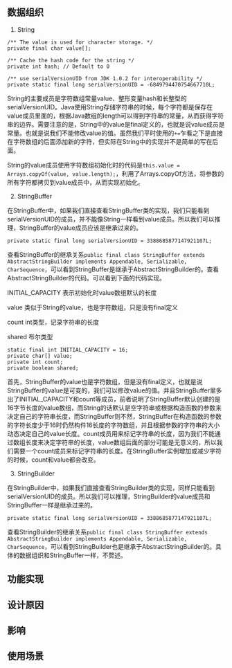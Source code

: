 ## 数据组织
1. String
```
/** The value is used for character storage. */
private final char value[];

/** Cache the hash code for the string */
private int hash; // Default to 0

/** use serialVersionUID from JDK 1.0.2 for interoperability */
private static final long serialVersionUID = -6849794470754667710L;
```
String的主要成员是字符数组常量value、整形变量hash和长整型的serialVersionUID。Java使用String存储字符串的时候，每个字符都是保存在value成员里面的，根据Java数组的length可以得到字符串的常量，从而获得字符串的边界。需要注意的是，String中的value是final定义的，也就是说value成员是常量。也就是说我们不能修改value的值。虽然我们平时使用的`+=`乍看之下是直接在字符数组的后面添加新的字符，但实际在String中的实现并不是简单的写在后面。

String的value成员使用字符数组初始化时的代码是`this.value = Arrays.copyOf(value, value.length);`，利用了Arrays.copyOf方法，将参数的所有字符都拷贝到value成员中，从而实现初始化。


2. StringBuffer

在StringBuffer中，如果我们直接查看StringBuffer类的实现，我们只能看到serialVersionUID的成员，并不能像String一样看到value成员。所以我们可以推理，StringBuffer的value成员应该是继承过来的。
```
private static final long serialVersionUID = 3388685877147921107L;
```
查看StringBuffer的继承关系`public final class StringBuffer extends AbstractStringBuilder implements Appendable, Serializable, CharSequence`，可以看到StringBuffer是继承于AbstractStringBuilder的。查看AbstractStringBuilder的代码。可以看到下面的代码实现。

INITIAL_CAPACITY 表示初始化时value数组默认的长度

value 类似于String的value，也是字符数组，只是没有final定义

count int类型，记录字符串的长度

shared 布尔类型
```
static final int INITIAL_CAPACITY = 16;
private char[] value;
private int count;
private boolean shared;
```
首先，StringBuffer的value也是字符数组，但是没有final定义，也就是说StringBuffer的value是可变的，我们可以修改value的值。并且StringBuffer里多出了INITIAL_CAPACITY和count等成员，前者说明了StringBuffer默认创建的是16字节长度的value数组，而String的话默认是空字符串或根据构造函数的参数来决定自己的字符串长度，而StringBuffer则不然，StringBuffer在构造函数的参数的字符长度少于16时仍然构件16长度的字符数组，并且根据参数的字符串的大小动态决定自己的value长度。count成员用来标记字符串的长度，因为我们不能通过数组长度来决定字符串的长度，value数组后面的部分可能是无意义的，所以我们需要一个count成员来标记字符串的长度。在StringBuffer实例增加或减少字符的时候，count和value都会改变。


3. StringBuilder

在StringBuilder中，如果我们直接查看StringBuilder类的实现，同样只能看到serialVersionUID的成员。所以我们可以推理，StringBuilder的value成员和StringBuffer一样是继承过来的。
```
private static final long serialVersionUID = 3388685877147921107L;
```
查看StringBuilder的继承关系`public final class StringBuffer extends AbstractStringBuilder implements Appendable, Serializable, CharSequence`，可以看到StringBuilder也是继承于AbstractStringBuilder的。具体的数据组织和StringBuffer一样，不赘述。


## 功能实现



## 设计原因


## 影响

## 使用场景
